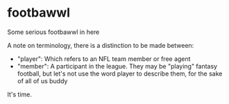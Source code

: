 footbawwl
=========

Some serious footbawwl in here

A note on terminology, there is a distinction to be made between:

* "player": Which refers to an NFL team member or free agent
* "member": A participant in the league. They may be "playing" fantasy football, but let's not use the word player to describe them, for the sake of all of us buddy

It's time.